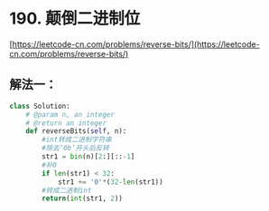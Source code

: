 # 190. 颠倒二进制位

[https://leetcode-cn.com/problems/reverse-bits/](https://leetcode-cn.com/problems/reverse-bits/)

##  解法一：

```python
class Solution:
    # @param n, an integer
    # @return an integer
    def reverseBits(self, n):
        #int转成二进制字符串
        #除去‘0b’开头后反转
        str1 = bin(n)[2:][::-1]
        #补0
        if len(str1) < 32:
            str1 += '0'*(32-len(str1))
        #转成二进制int
        return(int(str1, 2))
```

